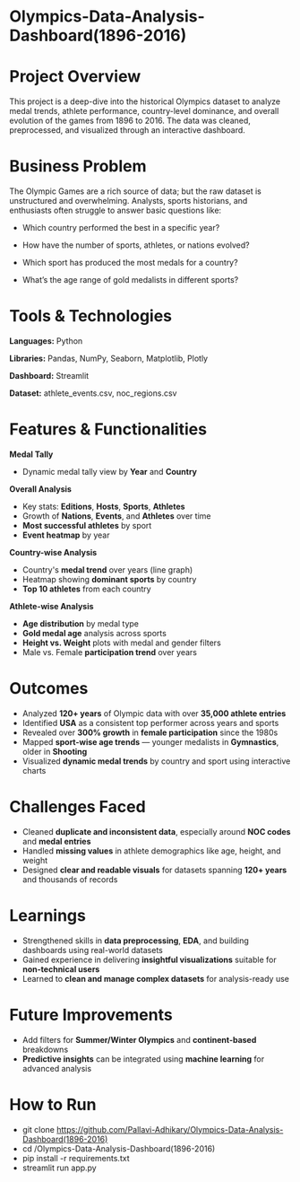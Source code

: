 # Olympics-Data-Analysis-Dashboard(1896-2016)

# Project Overview
This project is a deep-dive into the historical Olympics dataset to analyze medal trends, athlete performance, country-level dominance, and overall evolution of the games from 1896 to 2016. The data was cleaned, preprocessed, and visualized through an interactive dashboard.

# Business Problem
The Olympic Games are a rich source of data; but the raw dataset is unstructured and overwhelming. Analysts, sports historians, and enthusiasts often struggle to answer basic questions like:

* Which country performed the best in a specific year?

* How have the number of sports, athletes, or nations evolved?

* Which sport has produced the most medals for a country?

* What’s the age range of gold medalists in different sports?


# Tools & Technologies
**Languages:** Python

**Libraries:** Pandas, NumPy, Seaborn, Matplotlib, Plotly

**Dashboard:** Streamlit

**Dataset:** athlete_events.csv, noc_regions.csv


# Features & Functionalities

 **Medal Tally**  
  - Dynamic medal tally view by **Year** and **Country**

  **Overall Analysis**  
  - Key stats: **Editions**, **Hosts**, **Sports**, **Athletes**  
  - Growth of **Nations**, **Events**, and **Athletes** over time  
  - **Most successful athletes** by sport  
  - **Event heatmap** by year

   **Country-wise Analysis**  
  - Country's **medal trend** over years (line graph)  
  - Heatmap showing **dominant sports** by country  
  - **Top 10 athletes** from each country

   **Athlete-wise Analysis**  
  - **Age distribution** by medal type  
  - **Gold medal age** analysis across sports  
  - **Height vs. Weight** plots with medal and gender filters  
  - Male vs. Female **participation trend** over years

#  Outcomes

- Analyzed **120+ years** of Olympic data with over **35,000 athlete entries**
- Identified **USA** as a consistent top performer across years and sports
- Revealed over **300% growth** in **female participation** since the 1980s
- Mapped **sport-wise age trends** — younger medalists in **Gymnastics**, older in **Shooting**
- Visualized **dynamic medal trends** by country and sport using interactive charts

 

# Challenges Faced

- Cleaned **duplicate and inconsistent data**, especially around **NOC codes** and **medal entries**  
- Handled **missing values** in athlete demographics like age, height, and weight  
- Designed **clear and readable visuals** for datasets spanning **120+ years** and thousands of records



# Learnings

- Strengthened skills in **data preprocessing**, **EDA**, and building dashboards using real-world datasets  
- Gained experience in delivering **insightful visualizations** suitable for **non-technical users**  
- Learned to **clean and manage complex datasets** for analysis-ready use  

# Future Improvements

- Add filters for **Summer/Winter Olympics** and **continent-based** breakdowns  
- **Predictive insights**  can be integrated using **machine learning** for advanced analysis


#  How to Run

* git clone https://github.com/Pallavi-Adhikary/Olympics-Data-Analysis-Dashboard(1896-2016) 
* cd /Olympics-Data-Analysis-Dashboard(1896-2016) 
* pip install -r requirements.txt
* streamlit run app.py
